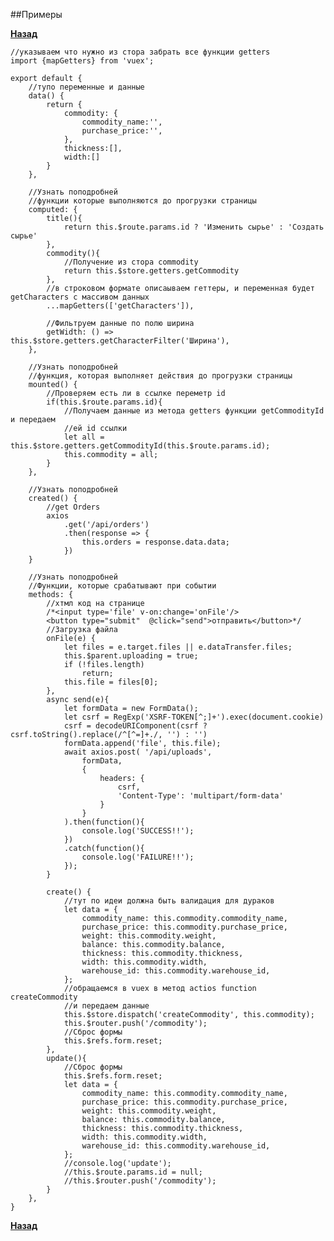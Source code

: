 ##Примеры


**[Назад](VUEPAGE.md)**
    
    //указываем что нужно из стора забрать все функции getters
    import {mapGetters} from 'vuex';
    
    export default {
        //тупо переменные и данные
        data() {
            return {
                commodity: {
                    commodity_name:'',
                    purchase_price:'',
                },
                thickness:[],
                width:[]
            }
        },

        //Узнать поподробней
        //функции которые выполняются до прогрузки страницы
        computed: {
            title(){
                return this.$route.params.id ? 'Изменить сырье' : 'Создать сырье'
            },
            commodity(){
                //Получение из стора commodity
                return this.$store.getters.getCommodity
            },
            //в строковом формате описаываем геттеры, и переменная будет getCharacters с массивом данных
            ...mapGetters(['getCharacters']),
            
            //Фильтруем данные по полю ширина
            getWidth: () => this.$store.getters.getCharacterFilter('Ширина'),
        },
        
        //Узнать поподробней
        //функция, которая выполняет действия до прогрузки страницы
        mounted() {
            //Проверяем есть ли в ссылке переметр id
            if(this.$route.params.id){
                //Получаем данные из метода getters функции getCommodityId и передаем 
                //ей id ссылки
                let all = this.$store.getters.getCommodityId(this.$route.params.id);
                this.commodity = all;
            }
        },
        
        //Узнать поподробней
        created() {
            //get Orders
            axios
                .get('/api/orders')
                .then(response => {
                    this.orders = response.data.data;
                })
        }
        
        //Узнать поподробней
        //Функции, которые срабатывают при событии
        methods: {
            //хтмл код на странице
            /*<input type='file' v-on:change='onFile'/>
            <button type="submit"  @click="send">отправить</button>*/
            //Загрузка файла
            onFile(e) {
                let files = e.target.files || e.dataTransfer.files;
                this.$parent.uploading = true;
                if (!files.length)
                    return;
                this.file = files[0];
            },
            async send(e){
                let formData = new FormData();
                let csrf = RegExp('XSRF-TOKEN[^;]+').exec(document.cookie)
                csrf = decodeURIComponent(csrf ? csrf.toString().replace(/^[^=]+./, '') : '')
                formData.append('file', this.file);
                await axios.post( '/api/uploads',
                    formData,
                    {
                        headers: {
                            csrf,
                            'Content-Type': 'multipart/form-data'
                        }
                    }
                ).then(function(){
                    console.log('SUCCESS!!');
                })
                .catch(function(){
                    console.log('FAILURE!!');
                });
            }
            
            create() {
                //тут по идеи должна быть валидация для дураков
                let data = {
                    commodity_name: this.commodity.commodity_name,
                    purchase_price: this.commodity.purchase_price,
                    weight: this.commodity.weight,
                    balance: this.commodity.balance,
                    thickness: this.commodity.thickness,
                    width: this.commodity.width,
                    warehouse_id: this.commodity.warehouse_id,
                };
                //обращаемся в vuex в метод actios function createCommodity
                //и передаем данные
                this.$store.dispatch('createCommodity', this.commodity);
                this.$router.push('/commodity');
                //Сброс формы
                this.$refs.form.reset;
            },
            update(){
                //Сброс формы
                this.$refs.form.reset;
                let data = {
                    commodity_name: this.commodity.commodity_name,
                    purchase_price: this.commodity.purchase_price,
                    weight: this.commodity.weight,
                    balance: this.commodity.balance,
                    thickness: this.commodity.thickness,
                    width: this.commodity.width,
                    warehouse_id: this.commodity.warehouse_id,
                };
                //console.log('update');
                //this.$route.params.id = null;
                //this.$router.push('/commodity');
            }
        },
    }
**[Назад](VUEPAGE.md)**
